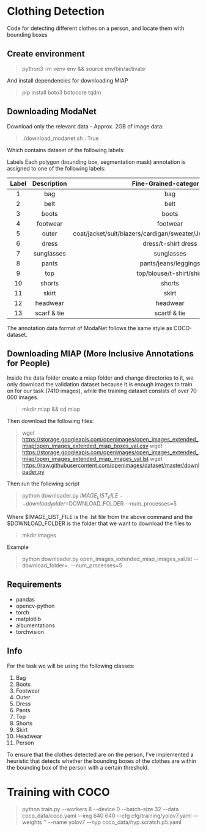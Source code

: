 # Clothing Detection
Code for detecting different clothes on a person, and locate them with bounding boxes

## Create environment

> python3 -m venv env && source env/bin/activate

And install dependencies for downloading MIAP

> pip install boto3 botocore tqdm

## Downloading ModaNet

Download only the relevant data - Approx. 2GB of image data:

> ./download_modanet.sh . True

Which contains dataset of the following labels:


Labels
Each polygon (bounding box, segmentation mask) annotation is assigned to one of the following labels:

| Label | Description | Fine-Grained-categories |
| :---: | :---: | :---: |
| 1 | bag | bag |
| 2 | belt | belt |
| 3 | boots | boots |
| 4 | footwear | footwear |
| 5 | outer | coat/jacket/suit/blazers/cardigan/sweater/Jumpsuits/Rompers/vest |
| 6 | dress | dress/t-shirt dress |
| 7 | sunglasses | sunglasses |
| 8 | pants | pants/jeans/leggings |
| 9 | top | top/blouse/t-shirt/shirt |
| 10 | shorts | shorts |
| 11 | skirt | skirt |
| 12 | headwear | headwear |
| 13 | scarf & tie | scartf & tie |

The annotation data format of ModaNet follows the same style as COCO-dataset.

## Downloading MIAP (More Inclusive Annotations for People)

Inside the data folder create a miap folder and change directories to it, we only download the validation dataset because it is enough images to train on for our task (7410 images), while the training dataset consists of over 70 000 images.

> mkdir miap && cd miap

Then download the following files:

> wget https://storage.googleapis.com/openimages/open_images_extended_miap/open_images_extended_miap_boxes_val.csv
> wget https://storage.googleapis.com/openimages/open_images_extended_miap/open_images_extended_miap_images_val.lst
> wget https://raw.githubusercontent.com/openimages/dataset/master/downloader.py

Then run the following script

> python downloader.py $IMAGE_LIST_FILE --download_folder=$DOWNLOAD_FOLDER --num_processes=5

Where $IMAGE_LIST_FILE is the .lst file from the above command and the $DOWNLOAD_FOLDER is the folder that we want to download the files to

> mkdir images

Example

> python downloader.py open_images_extended_miap_images_val.lst --download_folder=. --num_processes=5

## Requirements

- pandas
- opencv-python
- torch
- matplotlib
- albumentations
- torchvision

## Info

For the task we will be using the following classes:

1. Bag
2. Boots
3. Footwear
4. Outer
5. Dress
6. Pants
7. Top
8. Shorts
9. Skirt
10. Headwear
11. Person

To ensure that the clothes detected are on the person, I've implemented a heuristic that detects whether the bounding boxes of the clothes are within the bounding box of the person with a certain threshold.


# Training with COCO

> python train.py --workers 8 --device 0 --batch-size 32 --data coco_data/coco.yaml --img 640 640 --cfg cfg/training/yolov7.yaml --weights '' --name yolov7 --hyp coco_data/hyp.scratch.p5.yaml